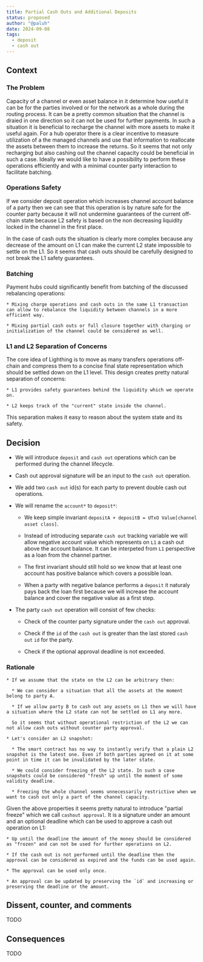 ```yaml
---
title: Partial Cash Outs and Additional Deposits
status: proposed
author: "@paluh"
date: 2024-09-08
tags:
  - deposit
  - cash out
---
```


## Context

### The Problem

Capacity of a channel or even asset balance in it determine how useful it can be for the parties involved or for the network as a whole during the routing process. It can be a pretty common situation that the channel is draied in one direction so it can not be used for further payments. In such a situation it is beneficial to recharge the channel with more assets to make it useful again.
For a hub operator there is a clear incentive to measure utilization of a the managed channels and use that information to reallocate the assets between them to increase the returns.
So it seems that not only recharging but also cashing out the channel capacity could be beneficial in such a case. Ideally we would like to have a possibility to perform these operations efficiently and with a minimal counter party interaction to facilitate batching.

### Operations Safety

If we consider deposit operation which increases channel account balance of a party then we can see that this operation is by nature safe for the counter party because it will not undermine guarantees of the current off-chain state because L2 safety is based on the non decreasing liquidity locked in the channel in the first place.

In the case of cash outs the situation is clearly more complex because any decrease of the amount on L1 can make the current L2 state impossible to settle on the L1. So it seems that cash outs should be carefully designed to not break the L1 safety guarantees.

### Batching

Payment hubs could significantly benefit from batching of the discussed rebalancing operations:

    * Mixing charge operations and cash outs in the same L1 transaction can allow to rebalance the liquidity between channels in a more efficient way.

    * Mixing partial cash outs or full closure together with charging or initialization of the channel could be considered as well.

### L1 and L2 Separation of Concerns

The core idea of Lighthing is to move as many transfers operations off-chain and compress them to a concise final state representation which should be settled down on the L1 level. This design creates pretty natural separation of concerns:

    * L1 provides safety guarantees behind the liquidity which we operate on.

    * L2 keeps track of the "current" state inside the channel.

This separation makes it easy to reason about the system state and its safety.

## Decision

* We will introduce `deposit` and `cash out` operations which can be performed during the channel lifecycle.

* Cash out approval signature will be an input to the `cash out` operation.

* We add two `cash out` id(s) for each party to prevent double cash out operations.

* We will rename the `account*` to `deposit*`:

    * We keep simple invariant `depositA + depositB = UTxO Value[channel asset class]`.

    * Instead of introducing separate `cash out` tracking variable we will allow negative account value which represents on `L1` a cash out above the account balance. It can be interpeted from `L1` perspective as a loan from the channel partner.

    * The first invariant should still hold so we know that at least one account has positive balance which covers a possible loan.

    * When a party with negative balance performs a `deposit` it naturaly pays back the loan first because we will increase the account balance and cover the negative value as a first step.

* The party `cash out` operation will consist of few checks:

    * Check of the counter party signature under the `cash out` approval.

    * Check if the `id` of the `cash out` is greater than the last stored `cash out` `id` for the party.

    * Check if the optional approval deadline is not exceeded.

### Rationale

    * If we assume that the state on the L2 can be arbitrary then:

      * We can consider a situation that all the assets at the moment belong to party A.

      * If we allow party B to cash out any assets on L1 then we will have a situation where the L2 state can not be settled on L1 any more.

      So it seems that without operational restriction of the L2 we can not allow cash outs without counter party approval.

    * Let's consider an L2 snapshot:

      * The smart contract has no way to instantly verify that a plain L2 snapshot is the latest one. Even if both parties agreed on it at some point in time it can be invalidated by the later state.

      * We could consider freezing of the L2 state. In such a case snapshots could be considered "fresh" up until the moment of some validity deadline.

      * Freezing the whole channel seems unnecessarily restrictive when we want to cash out only a part of the channel capacity.

Given the above properties it seems pretty natural to introduce "partial freeze" which we call `cashout approval`. It is a signature under an amount and an optional deadline which can be used to approve a cash out operation on L1:

    * Up until the deadline the amount of the money should be considered as "frozen" and can not be used for further operations on L2.

    * If the cash out is not performed until the deadline then the approval can be considered as expired and the funds can be used again.

    * The approval can be used only once.

    * An approval can be updated by preserving the `id` and increasing or preserving the deadline or the amount.

## Dissent, counter, and comments

TODO

## Consequences

TODO
